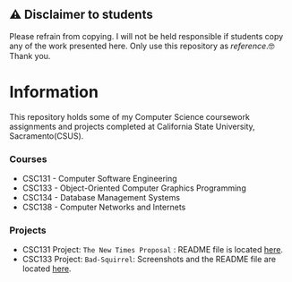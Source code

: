 ## ⚠️ Disclaimer to students

Please refrain from copying. I will not be held responsible if students copy any of the work presented here. Only use this repository as *reference*.🤓 Thank you.
# Information
This repository holds some of my Computer Science coursework assignments and projects completed at California State University, Sacramento(CSUS).

### Courses
- CSC131 - Computer Software Engineering
- CSC133 - Object-Oriented Computer Graphics Programming
- CSC134 - Database Management Systems
- CSC138 - Computer Networks and Internets
  
 ### Projects
 - CSC131 Project: `The New Times Proposal` : README file is located [here](https://github.com/ddsooxo/Sac-State-CSC/blob/master/CSC131/README.md).
 - CSC133 Project: `Bad-Squirrel`: Screenshots and the README file are located [here](https://github.com/ddsooxo/Sac-State-CSC/blob/master/CSC133/README.md).
